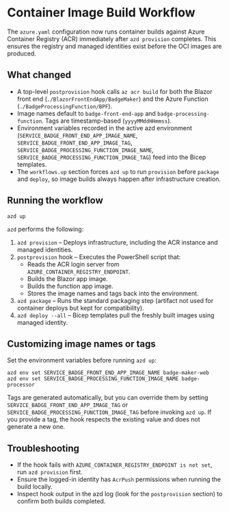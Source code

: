 # Container Image Build Workflow

The `azure.yaml` configuration now runs container builds against Azure Container Registry (ACR) immediately after `azd provision` completes. This ensures the registry and managed identities exist before the OCI images are produced.

## What changed
-	A top-level `postprovision` hook calls `az acr build` for both the Blazor front end (`./BlazorFrontEndApp/BadgeMaker`) and the Azure Function (`./BadgeProcessingFunction/BPF`).
-	Image names default to `badge-front-end-app` and `badge-processing-function`. Tags are timestamp-based (`yyyyMMddHHmmss`).
-	Environment variables recorded in the active azd environment (`SERVICE_BADGE_FRONT_END_APP_IMAGE_NAME`, `SERVICE_BADGE_FRONT_END_APP_IMAGE_TAG`, `SERVICE_BADGE_PROCESSING_FUNCTION_IMAGE_NAME`, `SERVICE_BADGE_PROCESSING_FUNCTION_IMAGE_TAG`) feed into the Bicep templates.
-	The `workflows.up` section forces `azd up` to run `provision` before `package` and `deploy`, so image builds always happen after infrastructure creation.

## Running the workflow

```pwsh
azd up
```

`azd` performs the following:

1. `azd provision` – Deploys infrastructure, including the ACR instance and managed identities.
2. `postprovision` hook – Executes the PowerShell script that:
   - Reads the ACR login server from `AZURE_CONTAINER_REGISTRY_ENDPOINT`.
   - Builds the Blazor app image.
   - Builds the function app image.
   - Stores the image names and tags back into the environment.
3. `azd package` – Runs the standard packaging step (artifact not used for container deploys but kept for compatibility).
4. `azd deploy --all` – Bicep templates pull the freshly built images using managed identity.

## Customizing image names or tags

Set the environment variables before running `azd up`:

```pwsh
azd env set SERVICE_BADGE_FRONT_END_APP_IMAGE_NAME badge-maker-web
azd env set SERVICE_BADGE_PROCESSING_FUNCTION_IMAGE_NAME badge-processor
```

Tags are generated automatically, but you can override them by setting `SERVICE_BADGE_FRONT_END_APP_IMAGE_TAG` or `SERVICE_BADGE_PROCESSING_FUNCTION_IMAGE_TAG` before invoking `azd up`. If you provide a tag, the hook respects the existing value and does not generate a new one.

## Troubleshooting
-	If the hook fails with `AZURE_CONTAINER_REGISTRY_ENDPOINT is not set`, run `azd provision` first.
-	Ensure the logged-in identity has `AcrPush` permissions when running the build locally.
-	Inspect hook output in the azd log (look for the `postprovision` section) to confirm both builds completed.
